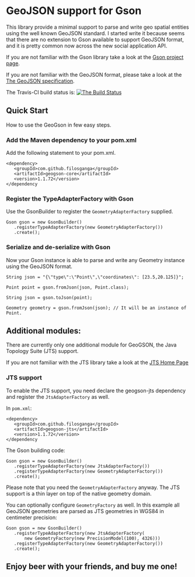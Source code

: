GeoJSON support for Gson
====================================
This library provide a minimal support to parse and write geo spatial entities
using the well known GeoJSON standard. I started write it because seems that
there are no extension to Gson available to support GeoJSON format, and it is
pretty common now across the new social application API.

If you are not familiar with the Gson library take a look at the [Gson project page](https://code.google.com/p/google-gson/).

If you are not familiar with the GeoJSON format, please take a look at the [The GeoJSON specification](http://geojson.org/geojson-spec.html).

The Travis-CI build status is:
[![The Build Status](https://travis-ci.org/filosganga/geogson.png?branch=master)](https://travis-ci.org/filosganga/geogson)

## Quick Start
How to use the GeoGson in few easy steps.

### Add the Maven dependency to your pom.xml
Add the following statement to your pom.xml.

    <dependency>
       <groupId>com.github.filosganga</groupId>
       <artifactId>geogson-core</artifactId>
       <version>1.1.72</version>
    </dependency

### Register the TypeAdapterFactory with Gson
Use the GsonBuilder to register the ``GeometryAdapterFactory`` supplied.

    Gson gson = new GsonBuilder()
       .registerTypeAdapterFactory(new GeometryAdapterFactory())
       .create();

### Serialize and de-serialize with Gson
Now your Gson instance is able to parse and write any Geometry instance using
the GeoJSON format.

    String json = "{\"type\":\"Point\",\"coordinates\": [23.5,20.125]}";

    Point point = gson.fromJson(json, Point.class);

    String json = gson.toJson(point);

    Geometry geometry = gson.fromJson(json); // It will be an instance of Point.

## Additional modules:
There are currently only one additional module for GeoGSON, the Java Topology
Suite (JTS) support.

If you are not familiar with the JTS library take a look at the [JTS Home Page](http://www.vividsolutions.com/jts/JTSHome.htm)

### JTS support
To enable the JTS support, you need declare the geogson-jts dependency and
register the ``JtsAdapterFactory`` as well.

In ``pom.xml``:

    <dependency>
       <groupId>com.github.filosganga</groupId>
       <artifactId>geogson-jts</artifactId>
       <version>1.1.72</version>
    </dependency

The Gson building code:

    Gson gson = new GsonBuilder()
       .registerTypeAdapterFactory(new JtsAdapterFactory())
       .registerTypeAdapterFactory(new GeometryAdapterFactory())
       .create();

Please note that you need the ``GeometryAdapterFactory`` anyway. The JTS
support is a thin layer on top of the native geometry domain.

You can optionally configure ``GeometryFactory`` as well. In this example all 
GeoJSON geometries are parsed as JTS geometries in WGS84 in centimeter precision:

    Gson gson = new GsonBuilder()
       .registerTypeAdapterFactory(new JtsAdapterFactory(
           new GeometryFactory(new PrecisionModel(100), 4326)))
       .registerTypeAdapterFactory(new GeometryAdapterFactory())
       .create();

## Enjoy beer with your friends, and buy me one!

